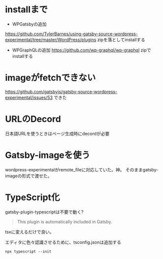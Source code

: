 # installまで

- WPGatsbyの追加

https://github.com/TylerBarnes/using-gatsby-source-wordpress-experimental/tree/master/WordPress/plugins
zipを落としてinstallする

- WPGraphQLの追加
https://github.com/wp-graphql/wp-graphql
zipでinstallする

# imageがfetchできない
https://github.com/gatsbyjs/gatsby-source-wordpress-experimental/issues/53
できた

# URLのDecord
日本語URLを使うときはページ生成時にdecordが必要

# Gatsby-imageを使う
wordpress-experimentalがremote_fileに対応していた。神。
そのままgatsby-imageの形式で渡せた。

# TypeScript化
gatsby-plugin-typescriptは不要で動く?

> This plugin is automatically included in Gatsby.

tsxに変えるだけで良い。

エディタに色々認識させるために、tsconfig.jsonは追加する


```
npx typescript --init
```
